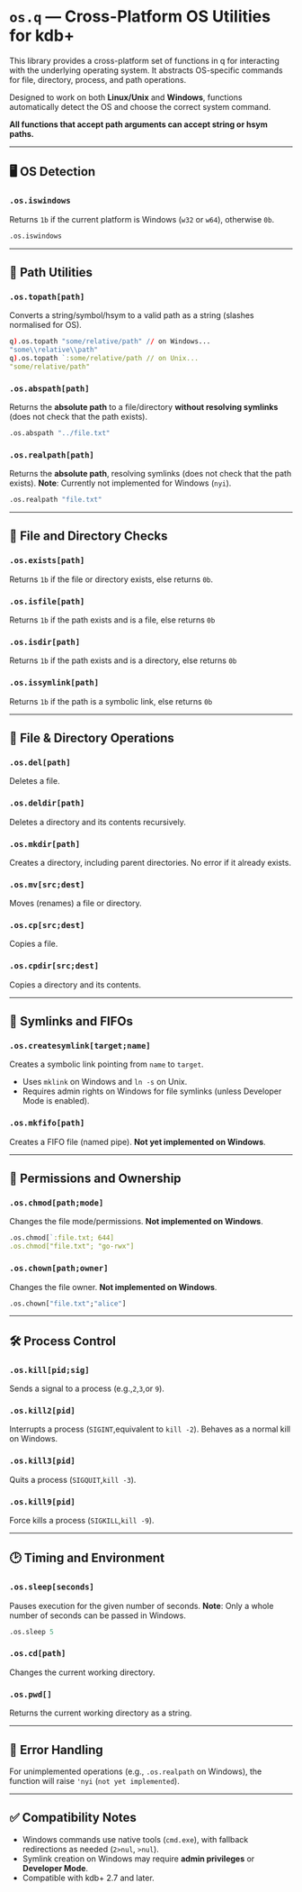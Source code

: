 # `os.q` — Cross-Platform OS Utilities for kdb+

This library provides a cross-platform set of functions in q for interacting with the underlying operating system. It abstracts OS-specific commands for file, directory, process, and path operations.

Designed to work on both **Linux/Unix** and **Windows**, functions automatically detect the OS and choose the correct system command.

**All functions that accept path arguments can accept string or hsym paths.**

---

## :desktop_computer: OS Detection

### `.os.iswindows`
Returns `1b` if the current platform is Windows (`w32` or `w64`), otherwise `0b`.

```q
.os.iswindows
```

---

## :file_folder: Path Utilities

### `.os.topath[path]`
Converts a string/symbol/hsym to a valid path as a string (slashes normalised for OS).

```q
q).os.topath "some/relative/path" // on Windows...
"some\\relative\\path"
q).os.topath `:some/relative/path // on Unix...
"some/relative/path"
```

### `.os.abspath[path]`
Returns the **absolute path** to a file/directory **without resolving symlinks** (does not check that the path exists).

```q
.os.abspath "../file.txt"
```

### `.os.realpath[path]`
Returns the **absolute path**, resolving symlinks (does not check that the path exists).
**Note**: Currently not implemented for Windows (`nyi`).

```q
.os.realpath "file.txt"
```

---

## :open_file_folder: File and Directory Checks

### `.os.exists[path]`
Returns `1b` if the file or directory exists, else returns `0b`.

### `.os.isfile[path]`
Returns `1b` if the path exists and is a file, else returns `0b`

### `.os.isdir[path]`
Returns `1b` if the path exists and is a directory, else returns `0b`

### `.os.issymlink[path]`
Returns `1b` if the path is a symbolic link, else returns `0b`

---

## :file_folder: File & Directory Operations

### `.os.del[path]`
Deletes a file.

### `.os.deldir[path]`
Deletes a directory and its contents recursively.

### `.os.mkdir[path]`
Creates a directory, including parent directories. No error if it already exists.

### `.os.mv[src;dest]`
Moves (renames) a file or directory.

### `.os.cp[src;dest]`
Copies a file.

### `.os.cpdir[src;dest]`
Copies a directory and its contents.

---

## :link: Symlinks and FIFOs

### `.os.createsymlink[target;name]`
Creates a symbolic link pointing from `name` to `target`.

- Uses `mklink` on Windows and `ln -s` on Unix.
- Requires admin rights on Windows for file symlinks (unless Developer Mode is enabled).

### `.os.mkfifo[path]`
Creates a FIFO file (named pipe).
**Not yet implemented on Windows**.

---

## :no_entry_sign: Permissions and Ownership

### `.os.chmod[path;mode]`
Changes the file mode/permissions.
**Not implemented on Windows**.

```q
.os.chmod[`:file.txt; 644]
.os.chmod["file.txt"; "go-rwx"]
```

### `.os.chown[path;owner]`
Changes the file owner.
**Not implemented on Windows**.

```q
.os.chown["file.txt";"alice"]
```

---

## :hammer_and_wrench: Process Control

### `.os.kill[pid;sig]`
Sends a signal to a process (e.g.,`2`,`3`,or `9`).

### `.os.kill2[pid]`
Interrupts a process (`SIGINT`,equivalent to `kill -2`). Behaves as a normal kill on Windows.

### `.os.kill3[pid]`
Quits a process (`SIGQUIT`,`kill -3`).

### `.os.kill9[pid]`
Force kills a process (`SIGKILL`,`kill -9`).

---

## :clock2: Timing and Environment

### `.os.sleep[seconds]`
Pauses execution for the given number of seconds.
**Note**: Only a whole number of seconds can be passed in Windows.

```q
.os.sleep 5
```

### `.os.cd[path]`
Changes the current working directory.

### `.os.pwd[]`
Returns the current working directory as a string.

---

## :test_tube: Error Handling

For unimplemented operations (e.g., `.os.realpath` on Windows), the function will raise `'nyi` (`not yet implemented`).

---

## :white_check_mark: Compatibility Notes

- Windows commands use native tools (`cmd.exe`), with fallback redirections as needed (`2>nul`, `>nul`).
- Symlink creation on Windows may require **admin privileges** or **Developer Mode**.
- Compatible with kdb+ 2.7 and later.
